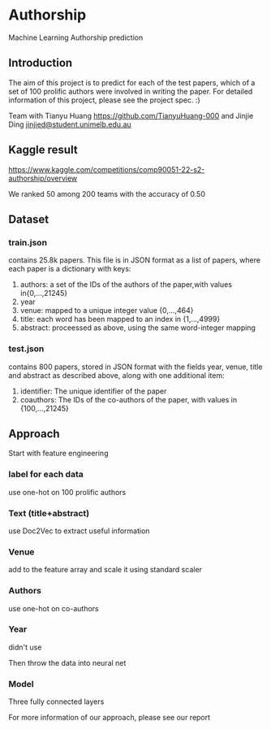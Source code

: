 # Authorship
Machine Learning Authorship prediction

## Introduction
The aim of this project is to predict for each of the test papers, which of a set of 100 prolific authors were involved in writing the paper. For detailed information of this project, please see the project spec. :)

Team with Tianyu Huang https://github.com/TianyuHuang-000 and Jinjie Ding jinjied@student.unimelb.edu.au

## Kaggle result
https://www.kaggle.com/competitions/comp90051-22-s2-authorship/overview

We ranked 50 among 200 teams with the accuracy of 0.50

## Dataset
### train.json
contains 25.8k papers. This file is in JSON format as a list of papers, where each paper is a dictionary with keys:
1. authors: a set of the IDs of the authors of the paper,with values in{0,...,21245}
2. year
3. venue: mapped to a unique integer value {0,...,464}
4. title: each word has been mapped to an index in {1,...,4999}
5. abstract: proceessed as above, using the same word-integer mapping

### test.json
contains 800 papers, stored in JSON format with the fields year, venue, title and abstract as described above, along with one additional item:
1. identifier: The unique identifier of the paper
2. coauthors: The IDs of the co-authors of the paper, with values in {100,...,21245}

## Approach
Start with feature engineering
### label for each data
use one-hot on 100 prolific authors

### Text (title+abstract)
use Doc2Vec to extract useful information

### Venue
add to the feature array and scale it using standard scaler

### Authors
use one-hot on co-authors

### Year
didn't use

Then throw the data into neural net
### Model
Three fully connected layers

For more information of our approach, please see our report


